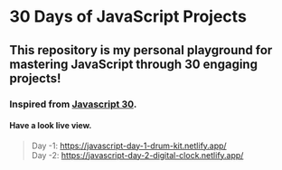 # 30 Days of JavaScript Projects
## This repository is my personal playground for mastering JavaScript through 30 engaging projects!

### Inspired from [Javascript 30](https://javascript30.com/).
#### Have a look live view.

> Day -1: https://javascript-day-1-drum-kit.netlify.app/ </br>
> Day -2: https://javascript-day-2-digital-clock.netlify.app/


 
